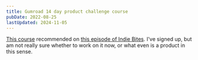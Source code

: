 ```yaml
---
title: Gumroad 14 day product challenge course
pubDate: 2022-08-25
lastUpdated: 2024-11-05
---
```


[This course](https://web.archive.org/web/20210802210834/https://gumroad.gumroad.com/l/14DayProduct) recommended on [this episode of Indie Bites](https://pca.st/episode/b018b450-564a-4bf7-af22-7591658062f5). I've signed up, but am not really sure whether to work on it now, or what even is a product in this sense.
